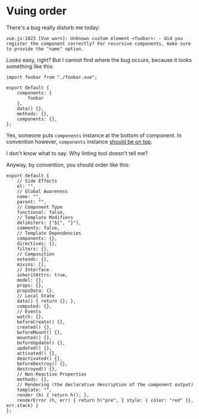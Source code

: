 # Vuing order

There's a bug really disturb me today:

```
vue.js:1023 [Vue warn]: Unknown custom element <foobar>: - did you register the component correctly? For recursive components, make sure to provide the "name" option.
```

Looks easy, right? But I cannot find where the bug occurs, because it looks something like this:

```
import foobar from "./foobar.vue";

export default {
    components: {
        foobar
    },
    data() {},
    methods: {},
    components: {},
};
```

Yes, someone puts `components` instance at the bottom of component. In convention however, `components` instance [should be on top](https://vuejs.org/v2/style-guide/#Priority-C-Rules-Recommended-Minimizing-Arbitrary-Choices-and-Cognitive-Overhead).

I don't know what to say. Why linting tool doesn't tell me?

Anyway, by convention, you should order like this:

```
export default {
    // Side Effects
    el: "",
    // Global Awareness
    name: "",
    parent: "",
    // Component Type
    functional: false,
    // Template Modifiers
    delimiters: ["${", "}"],
    comments: false,
    // Template Dependencies
    components: {},
    directives: {},
    filters: {},
    // Composition
    extends: {},
    mixins: [],
    // Interface
    inheritAttrs: true,
    model: {},
    props: {},
    propsData: {},
    // Local State
    data() { return {}; },
    computed: {},
    // Events
    watch: {},
    beforeCreate() {},
    created() {},
    beforeMount() {},
    mounted() {},
    beforeUpdate() {},
    updated() {},
    activated() {},
    deactivated() {},
    beforeDestroy() {},
    destroyed() {},
    // Non-Reactive Properties
    methods: {},
    // Rendering (the declarative description of the component output)
    template: "",
    render (h) { return h(); },
    renderError (h, err) { return h("pre", { style: { color: "red" }}, err.stack) }
};
```
